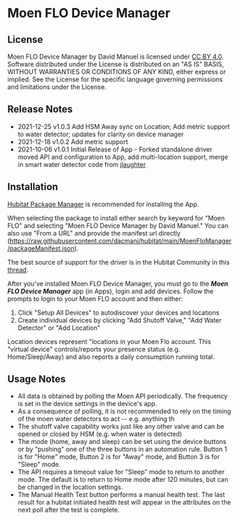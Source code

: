 # Moen FLO Device Manager

## License
Moen FLO Device Manager by David Manuel is licensed under [CC BY 4.0](https://creativecommons.org/licenses/by/4.0).
Software distributed under the License is distributed on an "AS IS" BASIS, WITHOUT WARRANTIES OR CONDITIONS OF ANY KIND, either express or implied. See the License for the specific language governing permissions and limitations under the License.

## Release Notes
 *  2021-12-25  v1.0.3  Add HSM Away sync on Location; Add metric support to water detector; updates for clarity on device manager
 *  2021-12-18  v1.0.2  Add metric support
 *  2021-10-06  v1.0.1  Initial Release of App - Forked standalone driver moved API and configuration to App, add multi-location support, merge in smart water detector code from [jlaughter](https://github.com/jlaughter)

## Installation
[Hubitat Package Manager](https://github.com/dcmeglio/hubitat-packagemanager) is recommended for installing the App.

When selecting the package to install either search by keyword for "Moen FLO" and selecting "Moen FLO Device Manager by David Manuel." You can also use "From a URL" and provide the manifest url directly (https://raw.githubusercontent.com/dacmanj/hubitat/main/MoenFloManager/packageManifest.json).

The best source of support for the driver is in the Hubitat Community in this [thread](https://community.hubitat.com/t/moen-flo-virtual-device/9677).

After you've installed Moen FLO Device Manager, you must go to the ***Moen FLO Device Manager*** app (in Apps), login and add devices. Follow the prompts to login to your Moen FLO account and then either:

1. Click "Setup All Devices" to autodiscover your devices and locations
2. Create individual devices by clicking "Add Shutoff Valve," "Add Water Detector" or "Add Location"

Location devices represent "locations in your Moen Flo account. This "virtual device" controls/reports your presence status (e.g. Home/Sleep/Away) and also reports a daily consumption running total.

## Usage Notes
- All data is obtained by polling the Moen API periodically. The frequency is set in the device settings in the device's app.
- As a consequence of polling, it is not recommended to rely on the timing of the moen water detectors to act -- e.g. anything th
- The shutoff valve capability works just like any other valve and can be opened or closed by HSM (e.g. when water is detected)
- The mode (home, away and sleep) can be set using the device buttons or by "pushing" one of the three buttons in an automation rule. Button 1 is for "Home" mode, Button 2 is for "Away" mode, and Button 3 is for "Sleep" mode.
- The API requires a timeout value for "Sleep" mode to return to another mode. The default is to return to Home mode after 120 minutes, but can be changed in the location settings.
- The Manual Health Test button performs a manual health test. The last result for a hubitat initiated health test will appear in the attributes on the next poll after the test is complete.
